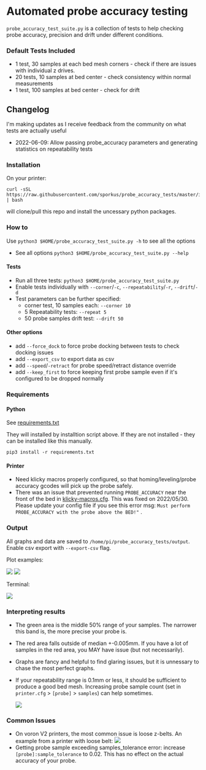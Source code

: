 # Automated probe accuracy testing

`probe_accuracy_test_suite.py` is a collection of tests to help checking probe accuracy, precision and drift under different conditions.

### Default Tests Included

* 1 test, 30 samples at each bed mesh corners - check if there are issues with individual z drives. 
* 20 tests, 10 samples at bed center - check consistency within normal measurements
* 1 test, 100 samples at bed center - check for drift

## Changelog
I'm making updates as I receive feedback from the community on what tests are actually useful

* 2022-06-09: Allow passing probe_accuracy parameters and generating statistics on repeatability tests 

### Installation

On your printer:
```
curl -sSL https://raw.githubusercontent.com/sporkus/probe_accuracy_tests/master/install.sh | bash
```
will clone/pull this repo and install the uncessary python packages. 

### How to 

Use `python3 $HOME/probe_accuracy_test_suite.py -h` to see all the options

* See all options `python3 $HOME/probe_accuracy_test_suite.py --help`
#### Tests
* Run all three tests: `python3 $HOME/probe_accuracy_test_suite.py` 
* Enable tests individually with `--corner`/`-c`, `--repeatability`/`-r`, `--drift`/`-d`
* Test parameters can be further specified: 
    * corner test, 10 samples each: `--corner 10`
    * 5 Repeatability tests: `--repeat 5`
    * 50 probe samples drift test: `--drift 50`

#### Other options
* add `--force_dock` to force probe docking between tests to check docking issues
* add `--export_csv` to export data as csv 
* add `--speed`/`-retract` for probe speed/retract distance override
* add `--keep_first` to force keeping first probe sample even if it's configured to be dropped normally 


### Requirements

#### Python

See [requirements.txt](requirements.txt)

They will installed by installtion script above. If they are not installed - they can be installed like this manually.

```pip3 install -r requirements.txt```

#### Printer

* Need klicky macros properly configured, so that homing/leveling/probe accuracy gcodes
will pick up the probe safely.
* There was an issue that prevented running `PROBE_ACCURACY` near the front of the bed in [klicky-macros.cfg](https://github.com/jlas1/Klicky-Probe/blob/main/Klipper_macros/klicky-macros.cfg).  This was fixed on 2022/05/30.  Please update your config file if you see this error msg: `Must perform PROBE_ACCURACY with the probe above the BED!"` .

### Output

All graphs and data are saved to `/home/pi/probe_accuracy_tests/output`. Enable csv export with `--export-csv` flag. 

Plot examples:

![](examples/corner.png)
![](examples/corner2.png)

Terminal:

![](examples/terminal.png)


### Interpreting results
* The green area is the middle 50% range of your samples. The narrower this band is, the more precise your probe is.
* The red area falls outside of median +-0.005mm. If you have a lot of samples in the red area, you MAY have issue (but not necessarily).
* Graphs are fancy and helpful to find glaring issues, but it is unnessary to chase the most perfect graphs.
* If your repeatability range is 0.1mm or less, it should be sufficient to produce a good bed mesh. Increasing probe sample count (set in `printer.cfg` > `[probe]` > `samples`) can help sometimes.

    ![](examples/repeatability.png)


### Common Issues
* On voron V2 printers, the most common issue is loose z-belts. An example from a printer with loose belt: 
    ![](examples/loose_belts.png)
* Getting probe sample exceeding samples_tolerance error: increase `[probe]:sample_tolerance` to 0.02. This has no effect on the actual accuracy of your probe.

